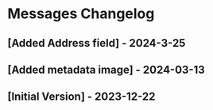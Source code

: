 # Messages Changelog
## [Added Address field] - 2024-3-25

## [Added metadata image] - 2024-03-13

## [Initial Version] - 2023-12-22
